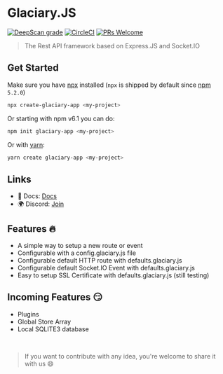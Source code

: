 # Glaciary.JS
[![DeepScan grade](https://deepscan.io/api/teams/5144/projects/7012/branches/64070/badge/grade.svg)](https://deepscan.io/dashboard#view=project&tid=5144&pid=7012&bid=64070)
[![CircleCI](https://circleci.com/gh/GabrielLeonte/create-glaciary-app.svg?style=svg)](https://circleci.com/gh/GabrielLeonte/create-glaciary-app)
[![PRs Welcome](https://img.shields.io/badge/PRs-welcome-brightgreen.svg?style=flat-square)](https://github.com/GabrielLeonte/Glaciary.JS/pulls)


> The Rest API framework based on Express.JS and Socket.IO

## Get Started 

Make sure you have [npx](https://www.npmjs.com/package/npx) installed (`npx` is shipped by default since [npm](https://www.npmjs.com/get-npm) `5.2.0`)

```bash
npx create-glaciary-app <my-project>
```

Or starting with npm v6.1 you can do:

```bash
npm init glaciary-app <my-project>
```

Or with [yarn](https://yarnpkg.com/en/):

```bash
yarn create glaciary-app <my-project>
```

## Links
* :book: Docs: [Docs](https://github.com/GabrielLeonte/glaciary-docs)
* :earth_africa: Discord: [Join](https://discord.gg/h3uKEt4)

## Features :fire:
* A simple way to setup a new route or event
* Configurable with a config.glaciary.js file
* Configurable default HTTP route with defaults.glaciary.js
* Configurable default Socket.IO Event with defaults.glaciary.js
* Easy to setup SSL Certificate with defaults.glaciary.js (still testing)

## Incoming Features :smirk:
* Plugins
* Global Store Array
* Local SQLITE3 database

<br/> 

> If you want to contribute with any idea, you're welcome to share it with us :smile:

 
